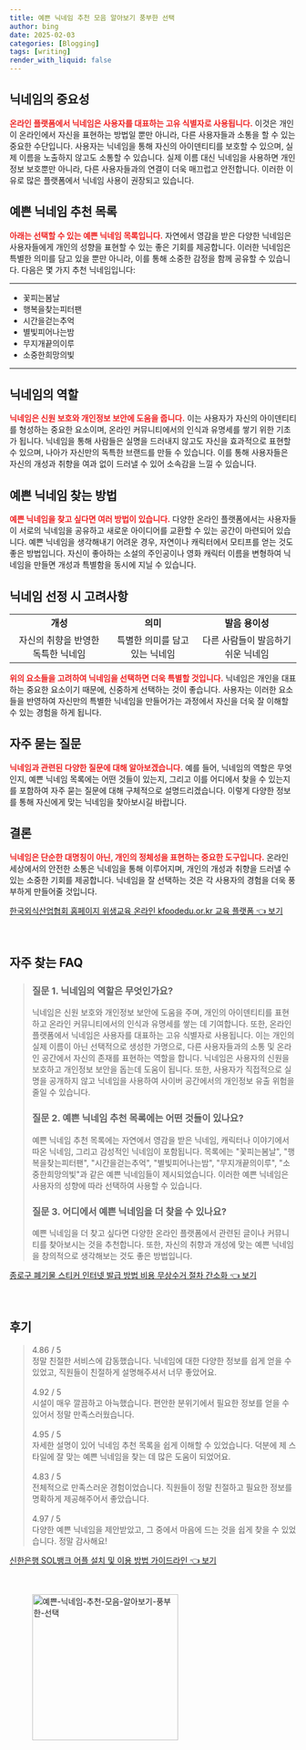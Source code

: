 ```yaml
---
title: 예쁜 닉네임 추천 모음 알아보기 풍부한 선택
author: bing
date: 2025-02-03
categories: [Blogging]
tags: [writing]
render_with_liquid: false
---
```



<h2 id='닉네임의 중요성'>닉네임의 중요성</h2>

<p><b><span style="color: #ee2323;">온라인 플랫폼에서 닉네임은 사용자를 대표하는 고유 식별자로 사용됩니다.</span></b> 이것은 개인이 온라인에서 자신을 표현하는 방법일 뿐만 아니라, 다른 사용자들과 소통을 할 수 있는 중요한 수단입니다. 사용자는 닉네임을 통해 자신의 아이덴티티를 보호할 수 있으며, 실제 이름을 노출하지 않고도 소통할 수 있습니다. 실제 이름 대신 닉네임을 사용하면 개인 정보 보호뿐만 아니라, 다른 사용자들과의 연결이 더욱 매끄럽고 안전합니다. 이러한 이유로 많은 플랫폼에서 닉네임 사용이 권장되고 있습니다.</p>

<h2 id='예쁜 닉네임 추천 목록'>예쁜 닉네임 추천 목록</h2>

<p><b><span style="color: #ee2323;">아래는 선택할 수 있는 예쁜 닉네임 목록입니다.</span></b> 자연에서 영감을 받은 다양한 닉네임은 사용자들에게 개인의 성향을 표현할 수 있는 좋은 기회를 제공합니다. 이러한 닉네임은 특별한 의미를 담고 있을 뿐만 아니라, 이를 통해 소중한 감정을 함께 공유할 수 있습니다. 다음은 몇 가지 추천 닉네임입니다:</p>

<hr />

<ul>
    <li>꽃피는봄날</li>
    <li>행복을찾는피터팬</li>
    <li>시간을걷는추억</li>
    <li>별빛피어나는밤</li>
    <li>무지개끝의이루</li>
    <li>소중한희망의빛</li>
</ul>

<hr />

<h2 id='닉네임의 역할'>닉네임의 역할</h2>

<p><b><span style="color: #ee2323;">닉네임은 신원 보호와 개인정보 보안에 도움을 줍니다.</span></b> 이는 사용자가 자신의 아이덴티티를 형성하는 중요한 요소이며, 온라인 커뮤니티에서의 인식과 유명세를 쌓기 위한 기초가 됩니다. 닉네임을 통해 사람들은 실명을 드러내지 않고도 자신을 효과적으로 표현할 수 있으며, 나아가 자신만의 독특한 브랜드를 만들 수 있습니다. 이를 통해 사용자들은 자신의 개성과 취향을 여과 없이 드러낼 수 있어 소속감을 느낄 수 있습니다.</p>

<h2 id='예쁜 닉네임 찾는 방법'>예쁜 닉네임 찾는 방법</h2>

<p><b><span style="color: #ee2323;">예쁜 닉네임을 찾고 싶다면 여러 방법이 있습니다.</span></b> 다양한 온라인 플랫폼에서는 사용자들이 서로의 닉네임을 공유하고 새로운 아이디어를 교환할 수 있는 공간이 마련되어 있습니다. 예쁜 닉네임을 생각해내기 어려운 경우, 자연이나 캐릭터에서 모티프를 얻는 것도 좋은 방법입니다. 자신이 좋아하는 소설의 주인공이나 영화 캐릭터 이름을 변형하여 닉네임을 만들면 개성과 특별함을 동시에 지닐 수 있습니다.</p>

<h2 id='닉네임 선정 시 고려사항'>닉네임 선정 시 고려사항</h2>

<table>
    <tr>
        <td style="text-align: center; height: 17px;"><b>개성</b></td>
        <td style="text-align: center; height: 17px;"><b>의미</b></td>
        <td style="text-align: center; height: 17px;"><b>발음 용이성</b></td>
    </tr>
    <tr>
        <td style="text-align: center; height: 17px;">자신의 취향을 반영한 독특한 닉네임</td>
        <td style="text-align: center; height: 17px;">특별한 의미를 담고 있는 닉네임</td>
        <td style="text-align: center; height: 17px;">다른 사람들이 발음하기 쉬운 닉네임</td>
    </tr>
</table>

<p><b><span style="color: #ee2323;">위의 요소들을 고려하여 닉네임을 선택하면 더욱 특별할 것입니다.</span></b> 닉네임은 개인을 대표하는 중요한 요소이기 때문에, 신중하게 선택하는 것이 좋습니다. 사용자는 이러한 요소들을 반영하여 자신만의 특별한 닉네임을 만들어가는 과정에서 자신을 더욱 잘 이해할 수 있는 경험을 하게 됩니다.</p>

<h2 id='자주 묻는 질문'>자주 묻는 질문</h2>

<p><b><span style="color: #ee2323;">닉네임과 관련된 다양한 질문에 대해 알아보겠습니다.</span></b> 예를 들어, 닉네임의 역할은 무엇인지, 예쁜 닉네임 목록에는 어떤 것들이 있는지, 그리고 이를 어디에서 찾을 수 있는지를 포함하여 자주 묻는 질문에 대해 구체적으로 설명드리겠습니다. 이렇게 다양한 정보를 통해 자신에게 맞는 닉네임을 찾아보시길 바랍니다.</p>

<h2 id='결론'>결론</h2>

<p><b><span style="color: #ee2323;">닉네임은 단순한 대명칭이 아닌, 개인의 정체성을 표현하는 중요한 도구입니다.</span></b> 온라인 세상에서의 안전한 소통은 닉네임을 통해 이루어지며, 개인의 개성과 취향을 드러낼 수 있는 소중한 기회를 제공합니다. 닉네임을 잘 선택하는 것은 각 사용자의 경험을 더욱 풍부하게 만들어줄 것입니다.</p>


<p><a class="click-button" title="한국외식산업협회 홈페이지 위생교육 온라인 kfoodedu.or.kr 교육 플랫폼" href="https://greenforu.github.io/posts/%ED%95%9C%EA%B5%AD%EC%99%B8%EC%8B%9D%EC%82%B0%EC%97%85%ED%98%91%ED%9A%8C-%ED%99%88%ED%8E%98%EC%9D%B4%EC%A7%80-%EC%9C%84%EC%83%9D%EA%B5%90%EC%9C%A1-%EC%98%A8%EB%9D%BC%EC%9D%B8-kfoodedu.or.kr-%EA%B5%90%EC%9C%A1-%ED%94%8C%EB%9E%AB%ED%8F%BC/" rel="dofollow">한국외식산업협회 홈페이지 위생교육 온라인 kfoodedu.or.kr 교육 플랫폼 👈 보기</a></p><br>
<h2 id='자주_찾는_FAQ'>자주 찾는 FAQ</h2>
<div itemscope="" itemtype="https://schema.org/FAQPage"> 
<blockquote> 
<div itemscope="" itemprop="mainEntity" itemtype="https://schema.org/Question"> 
<h3 itemprop="name">질문 1. 닉네임의 역할은 무엇인가요?</h3> 
<div itemscope="" itemprop="acceptedAnswer" itemtype="https://schema.org/Answer"> 
<span itemprop="text"> 
<p>닉네임은 신원 보호와 개인정보 보안에 도움을 주며, 개인의 아이덴티티를 표현하고 온라인 커뮤니티에서의 인식과 유명세를 쌓는 데 기여합니다. 또한, 온라인 플랫폼에서 닉네임은 사용자를 대표하는 고유 식별자로 사용됩니다. 이는 개인의 실제 이름이 아닌 선택적으로 생성한 가명으로, 다른 사용자들과의 소통 및 온라인 공간에서 자신의 존재를 표현하는 역할을 합니다. 닉네임은 사용자의 신원을 보호하고 개인정보 보안을 돕는데 도움이 됩니다. 또한, 사용자가 직접적으로 실명을 공개하지 않고 닉네임을 사용하여 사이버 공간에서의 개인정보 유출 위험을 줄일 수 있습니다.</p> 
</span> 
</div> 
</div> 

<div itemscope="" itemprop="mainEntity" itemtype="https://schema.org/Question"> 
<h3 itemprop="name">질문 2. 예쁜 닉네임 추천 목록에는 어떤 것들이 있나요?</h3> 
<div itemscope="" itemprop="acceptedAnswer" itemtype="https://schema.org/Answer"> 
<span itemprop="text"> 
<p>예쁜 닉네임 추천 목록에는 자연에서 영감을 받은 닉네임, 캐릭터나 이야기에서 따온 닉네임, 그리고 감성적인 닉네임이 포함됩니다. 목록에는 "꽃피는봄날", "행복을찾는피터팬", "시간을걷는추억", "별빛피어나는밤", "무지개끝의이루", "소중한희망의빛"과 같은 예쁜 닉네임들이 제시되었습니다. 이러한 예쁜 닉네임은 사용자의 성향에 따라 선택하여 사용할 수 있습니다.</p> 
</span> 
</div> 
</div> 

<div itemscope="" itemprop="mainEntity" itemtype="https://schema.org/Question"> 
<h3 itemprop="name">질문 3. 어디에서 예쁜 닉네임을 더 찾을 수 있나요?</h3> 
<div itemscope="" itemprop="acceptedAnswer" itemtype="https://schema.org/Answer"> 
<span itemprop="text"> 
<p>예쁜 닉네임을 더 찾고 싶다면 다양한 온라인 플랫폼에서 관련된 글이나 커뮤니티를 찾아보시는 것을 추천합니다. 또한, 자신의 취향과 개성에 맞는 예쁜 닉네임을 창의적으로 생각해보는 것도 좋은 방법입니다.</p> 
</span> 
</div> 
</div> 
</blockquote> 
</div>
<p><a class="click-button" title="종로구 폐기물 스티커 인터넷 발급 방법 비용 무상수거 절차 간소화" href="https://greenforu.github.io/posts/%EC%A2%85%EB%A1%9C%EA%B5%AC-%ED%8F%90%EA%B8%B0%EB%AC%BC-%EC%8A%A4%ED%8B%B0%EC%BB%A4-%EC%9D%B8%ED%84%B0%EB%84%B7-%EB%B0%9C%EA%B8%89-%EB%B0%A9%EB%B2%95-%EB%B9%84%EC%9A%A9-%EB%AC%B4%EC%83%81%EC%88%98%EA%B1%B0-%EC%A0%88%EC%B0%A8-%EA%B0%84%EC%86%8C%ED%99%94/" rel="dofollow">종로구 폐기물 스티커 인터넷 발급 방법 비용 무상수거 절차 간소화 👈 보기</a></p><br>
<h2 id='후기'>후기</h2>
<div itemscope itemtype="https://schema.org/Product">
  <blockquote>
  <div itemprop="review" itemscope itemtype="https://schema.org/Review">
      <div itemprop="reviewRating" itemscope itemtype="https://schema.org/Rating"> <span itemprop="ratingValue">4.86</span> / <span itemprop="bestRating">5</span> </div>
      <span itemprop="reviewBody">정말 친절한 서비스에 감동했습니다. 닉네임에 대한 다양한 정보를 쉽게 얻을 수 있었고, 직원들이 친절하게 설명해주셔서 너무 좋았어요.</span>
  </div>
  <br>
  <div itemprop="review" itemscope itemtype="https://schema.org/Review">
      <div itemprop="reviewRating" itemscope itemtype="https://schema.org/Rating"> <span itemprop="ratingValue">4.92</span> / <span itemprop="bestRating">5</span> </div>
      <span itemprop="reviewBody">시설이 매우 깔끔하고 아늑했습니다. 편안한 분위기에서 필요한 정보를 얻을 수 있어서 정말 만족스러웠습니다.</span>
  </div>
  <br>
  <div itemprop="review" itemscope itemtype="https://schema.org/Review">
      <div itemprop="reviewRating" itemscope itemtype="https://schema.org/Rating"> <span itemprop="ratingValue">4.95</span> / <span itemprop="bestRating">5</span> </div>
      <span itemprop="reviewBody">자세한 설명이 있어 닉네임 추천 목록을 쉽게 이해할 수 있었습니다. 덕분에 제 스타일에 잘 맞는 예쁜 닉네임을 찾는 데 많은 도움이 되었어요.</span>
  </div>
  <br>
  <div itemprop="review" itemscope itemtype="https://schema.org/Review">
      <div itemprop="reviewRating" itemscope itemtype="https://schema.org/Rating"> <span itemprop="ratingValue">4.83</span> / <span itemprop="bestRating">5</span> </div>
      <span itemprop="reviewBody">전체적으로 만족스러운 경험이었습니다. 직원들이 정말 친절하고 필요한 정보를 명확하게 제공해주어서 좋았습니다.</span>
  </div>
  <br>
  <div itemprop="review" itemscope itemtype="https://schema.org/Review">
      <div itemprop="reviewRating" itemscope itemtype="https://schema.org/Rating"> <span itemprop="ratingValue">4.97</span> / <span itemprop="bestRating">5</span> </div>
      <span itemprop="reviewBody">다양한 예쁜 닉네임을 제안받았고, 그 중에서 마음에 드는 것을 쉽게 찾을 수 있었습니다. 정말 감사해요!</span>
  </div>
  </blockquote>
</div>
<p><a class="click-button" title="신한은행 SOL뱅크 어플 설치 및 이용 방법 가이드라인" href="https://greenforu.github.io/posts/%EC%8B%A0%ED%95%9C%EC%9D%80%ED%96%89-SOL%EB%B1%85%ED%81%AC-%EC%96%B4%ED%94%8C-%EC%84%A4%EC%B9%98-%EB%B0%8F-%EC%9D%B4%EC%9A%A9-%EB%B0%A9%EB%B2%95-%EA%B0%80%EC%9D%B4%EB%93%9C%EB%9D%BC%EC%9D%B8/" rel="dofollow">신한은행 SOL뱅크 어플 설치 및 이용 방법 가이드라인 👈 보기</a></p><br>
<figure class="image"><img src="https://greenforu.github.io/assets/img/thumbnail/예쁜-닉네임-추천-모음-알아보기-풍부한-선택.webp" alt="예쁜-닉네임-추천-모음-알아보기-풍부한-선택" width="256" height="256"></figure>